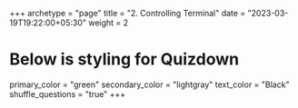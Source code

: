 +++
archetype = "page"
title = "2. Controlling Terminal"
date = "2023-03-19T19:22:00+05:30"
weight = 2
# Below is styling for Quizdown
primary_color = "green"
secondary_color = "lightgray"
text_color = "Black"
shuffle_questions = "true"
+++

